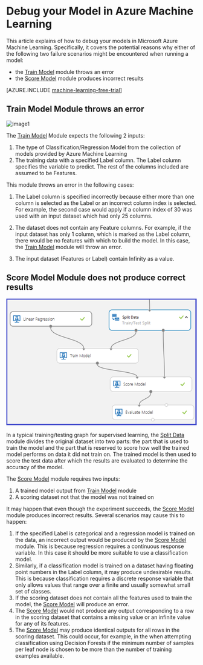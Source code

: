 <properties 
	pageTitle="Debug your Model in Azure Machine Learning | Microsoft Azure" 
	description="Explains how to How to debug your Model in Azure Machine Learning." 
	services="machine-learning"
	documentationCenter="" 
	authors="garyericson" 
	manager="jhubbard" 
	editor="cgronlun"/>

<tags 
	ms.service="machine-learning" 
	ms.workload="data-services" 
	ms.tgt_pltfrm="na" 
	ms.devlang="na" 
	ms.topic="article" 
	ms.date="09/09/2016" 
	ms.author="bradsev;garye" />

# Debug your Model in Azure Machine Learning

This article explains of how to debug your models in Microsoft Azure Machine Learning. Specifically, it covers the potential reasons why either of the following two failure scenarios might be encountered when running a model:

* the [Train Model][train-model] module throws an error 
* the [Score Model][score-model] module produces incorrect results 

[AZURE.INCLUDE [machine-learning-free-trial](../../includes/machine-learning-free-trial.md)]

## Train Model Module throws an error

![image1](./media/machine-learning-debug-models/train_model-1.png)

The [Train Model][train-model] Module expects the following 2 inputs:

1. The type of Classification/Regression Model from the collection of models provided by Azure Machine Learning
2. The training data with a specified Label column. The Label column specifies the variable to predict. The rest of the columns included are assumed to be Features.

This module throws an error in the following cases:

1. The Label column is specified incorrectly because either more than one column is selected as the Label or an incorrect column index is selected. For example, the second case would apply if a column index of 30 was used with an input dataset which had only 25 columns.

2. The dataset does not contain any Feature columns. For example, if the input dataset has only 1 column, which is marked as the Label column, there would be no features with which to build the model. In this case, the [Train Model][train-model] module will throw an error.

3. The input dataset (Features or Label) contain Infinity as a value.


## Score Model Module does not produce correct results

![image2](./media/machine-learning-debug-models/train_test-2.png)

In a typical training/testing graph for supervised learning, the [Split Data][split] module divides the original dataset into two parts: the part that is used to train the model and the part that is reserved to score how well the trained model performs on data it did not train on. The trained model is then used to score the test data after which the results are evaluated to determine the accuracy of the model.

The [Score Model][score-model] module requires two inputs:

1. A trained model output from [Train Model][train-model] module
2. A scoring dataset not that the model was not trained on

It may happen that even though the experiment succeeds, the [Score Model][score-model] module produces incorrect results. Several scenarios may cause this to happen:

1. If the specified Label is categorical and a regression model is trained on the data, an incorrect output would be produced by the [Score Model][score-model] module. This is because regression requires a continuous response variable. In this case it should be more suitable to use a classification model. 
2. Similarly, if a classification model is trained on a dataset having floating point numbers in the Label column, it may produce undesirable results. This is because classification requires a discrete response variable that only allows values that range over a finite and usually somewhat small set of classes.
3. If the scoring dataset does not contain all the features used to train the model, the [Score Model][score-model] will produce an error.
4. The [Score Model][score-model] would not produce any output corresponding to a row in the scoring dataset that contains a missing value or an infinite value for any of its features.
5. The [Score Model][score-model] may produce identical outputs for all rows in the scoring dataset. This could occur, for example, in the when attempting classification using Decision Forests if the minimum number of samples per leaf node is chosen to be more than the number of training examples available.


<!-- Module References -->
[score-model]: https://msdn.microsoft.com/library/azure/401b4f92-e724-4d5a-be81-d5b0ff9bdb33/
[split]: https://msdn.microsoft.com/library/azure/70530644-c97a-4ab6-85f7-88bf30a8be5f/
[train-model]: https://msdn.microsoft.com/library/azure/5cc7053e-aa30-450d-96c0-dae4be720977/
 
